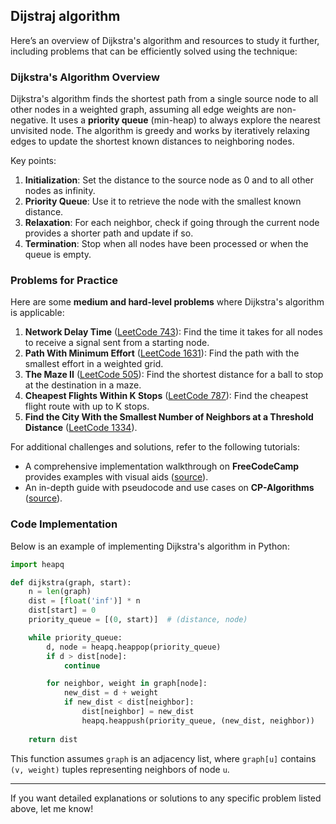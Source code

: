 ## Dijstraj algorithm
Here’s an overview of Dijkstra's algorithm and resources to study it further, including problems that can be efficiently solved using the technique:

### **Dijkstra's Algorithm Overview**
Dijkstra's algorithm finds the shortest path from a single source node to all other nodes in a weighted graph, assuming all edge weights are non-negative. It uses a **priority queue** (min-heap) to always explore the nearest unvisited node. The algorithm is greedy and works by iteratively relaxing edges to update the shortest known distances to neighboring nodes.

Key points:
1. **Initialization**: Set the distance to the source node as 0 and to all other nodes as infinity.
2. **Priority Queue**: Use it to retrieve the node with the smallest known distance.
3. **Relaxation**: For each neighbor, check if going through the current node provides a shorter path and update if so.
4. **Termination**: Stop when all nodes have been processed or when the queue is empty.

### **Problems for Practice**
Here are some **medium and hard-level problems** where Dijkstra's algorithm is applicable:
1. **Network Delay Time** ([LeetCode 743](https://leetcode.com/problems/network-delay-time)): Find the time it takes for all nodes to receive a signal sent from a starting node.
2. **Path With Minimum Effort** ([LeetCode 1631](https://leetcode.com/problems/path-with-minimum-effort)): Find the path with the smallest effort in a weighted grid.
3. **The Maze II** ([LeetCode 505](https://leetcode.com/problems/the-maze-ii)): Find the shortest distance for a ball to stop at the destination in a maze.
4. **Cheapest Flights Within K Stops** ([LeetCode 787](https://leetcode.com/problems/cheapest-flights-within-k-stops)): Find the cheapest flight route with up to K stops.
5. **Find the City With the Smallest Number of Neighbors at a Threshold Distance** ([LeetCode 1334](https://leetcode.com/problems/find-the-city-with-the-smallest-number-of-neighbors-at-a-threshold-distance)).

For additional challenges and solutions, refer to the following tutorials:
- A comprehensive implementation walkthrough on **FreeCodeCamp** provides examples with visual aids ([source](https://www.freecodecamp.org/news/dijkstras-shortest-path-algorithm-visual-introduction/)).
- An in-depth guide with pseudocode and use cases on **CP-Algorithms** ([source](https://cp-algorithms.com/graph/dijkstra.html)).

### **Code Implementation**
Below is an example of implementing Dijkstra's algorithm in Python:

```python
import heapq

def dijkstra(graph, start):
    n = len(graph)
    dist = [float('inf')] * n
    dist[start] = 0
    priority_queue = [(0, start)]  # (distance, node)

    while priority_queue:
        d, node = heapq.heappop(priority_queue)
        if d > dist[node]:
            continue

        for neighbor, weight in graph[node]:
            new_dist = d + weight
            if new_dist < dist[neighbor]:
                dist[neighbor] = new_dist
                heapq.heappush(priority_queue, (new_dist, neighbor))
    
    return dist
```

This function assumes `graph` is an adjacency list, where `graph[u]` contains `(v, weight)` tuples representing neighbors of node `u`.

---

If you want detailed explanations or solutions to any specific problem listed above, let me know!
